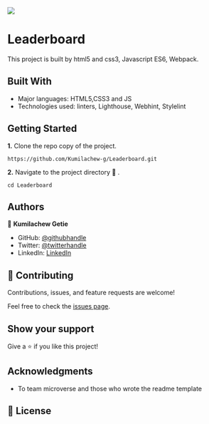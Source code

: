 ![](https://img.shields.io/badge/Microverse-blueviolet)

# Leaderboard

This project is built by html5 and css3, Javascript ES6, Webpack.

## Built With

- Major languages: HTML5,CSS3 and JS
- Technologies used: linters, Lighthouse, Webhint, Stylelint

## Getting Started

**1.** Clone the repo copy of the project.

```
https://github.com/Kumilachew-g/Leaderboard.git
```

**2.** Navigate to the project directory :file_folder: .

```
cd Leaderboard
```

## Authors

👤 **Kumilachew Getie**

- GitHub: [@githubhandle](https://github.com/Kumilachew-g/)
- Twitter: [@twitterhandle](https://twitter.com/Getie_Haddis)
- LinkedIn: [LinkedIn](https://www.linkedin.com/in/kumilachew-getie-0356bb157/)

## 🤝 Contributing

Contributions, issues, and feature requests are welcome!

Feel free to check the [issues page](https://github.com/Kumilachew-g/Leaderboard/issues).

## Show your support

Give a ⭐ if you like this project!

## Acknowledgments

- To team microverse and those who wrote the readme template

## 📝 License
